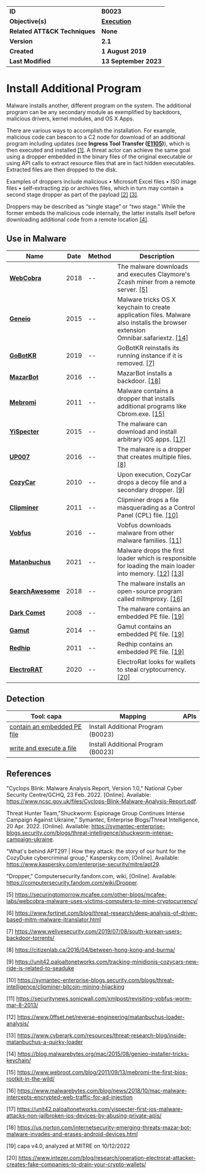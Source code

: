 <table>
<tr>
<td><b>ID</b></td>
<td><b>B0023</b></td>
</tr>
<tr>
<td><b>Objective(s)</b></td>
<td><b><a href="../execution">Execution</a></b></td>
</tr>
<tr>
<td><b>Related ATT&CK Techniques</b></td>
<td><b>None</b></td>
</tr>
<tr>
<td><b>Version</b></td>
<td><b>2.1</b></td>
</tr>
<tr>
<td><b>Created</b></td>
<td><b>1 August 2019</b></td>
</tr>
<tr>
<td><b>Last Modified</b></td>
<td><b>13 September 2023</b></td>
</tr>
</table>


# Install Additional Program

Malware installs another, different program on the system. The additional program can be any secondary module as exemplified by backdoors, malicious drivers, kernel modules, and OS X Apps.

There are various ways to accomplish the installation. For example, malicious code can beacon to a C2 node for download of an additional program including updates (see **Ingress Tool Transfer ([E1105](../command-and-control/ingress-tool-transfer.md))**), which is then executed and installed [[1]](#1). A threat actor can achieve the same goal using a dropper embedded in the binary files of the original executable or using API calls to extract resource files that are in fact hidden executables. Extracted files are then dropped to the disk.

Examples of droppers include malicious
•	Microsoft Excel files
•	ISO image files 
•	self-extracting zip or archives files, which in turn may contain a second stage dropper as part of the payload [[2]](#2) [[3]](#3). 

Droppers may be described as “single stage” or “two stage.” While the former embeds the malicious code internally, the latter installs itself before downloading additional code from a remote location [[4]](#4).  


## Use in Malware

|Name|Date|Method|Description|
|---|---|---|---|
|[**WebCobra**](../xample-malware/webcobra.md)|2018|--|The malware downloads and executes Claymore's Zcash miner from a remote server. [[5]](#5)|
|[**Geneio**](../xample-malware/geneio.md)|2015|--|Malware tricks OS X keychain to create application files. Malware also installs the browser extension Omnibar.safariextz. [[14]](#14)|
|[**GoBotKR**](../xample-malware/gobotkr.md)|2019|--|GoBotKR reinstalls its running instance if it is removed. [[7]](#7)|
|[**MazarBot**](../xample-malware/mazarbot.md)|2016|--|MazarBot installs a backdoor. [[18]](#18)|
|[**Mebromi**](../xample-malware/mebromi.md)|2011|--|Malware contains a dropper that installs additional programs like Cbrom.exe. [[15]](#15)|
|[**YiSpecter**](../xample-malware/yispecter.md)|2015|--|The malware can download and install arbitrary iOS apps. [[17]](#17)|
|[**UP007**](../xample-malware/up007.md)|2016|--|The malware is a dropper that creates multiple files. [[8]](#8)|
|[**CozyCar**](../xample-malware/cozycar.md)|2010|--|Upon execution, CozyCar drops a decoy file and a secondary dropper. [[9]](#9)|
|[**Clipminer**](../xample-malware/clipminer.md)|2011|--|Clipminer drops a file masquerading as a Control Panel (CPL) file. [[10]](#10)|
|[**Vobfus**](../xample-malware/vobfus.md)|2016|--|Vobfus downloads malware from other malware families. [[11]](#11)|
|[**Matanbuchus**](../xample-malware/matanbuchus.md)|2021|--|Malware drops the first loader which is responsible for loading the main loader into memory. [[12]](#12) [[13]](#13)|
|[**SearchAwesome**](../xample-malware/searchawesome.md)|2018|--|The malware installs an open-source program called mitmproxy. [[16]](#16)|
|[**Dark Comet**](../xample-malware/dark-comet.md)|2008|--|The malware contains an embedded PE file. [[19]](#19)|
|[**Gamut**](../xample-malware/gamut.md)|2014|--|Gamut contains an embedded PE file. [[19]](#19)|
|[**Redhip**](../xample-malware/rebhip.md)|2011|--|Redhip contains an embedded PE file. [[19]](#19)|
|[**ElectroRAT**](../xample-malware/electrorat.md)|2020|--|ElectroRat looks for wallets to steal cryptocurrency. [[20]](#20)|

## Detection

|Tool: capa|Mapping|APIs|
|---|---|---|
|[contain an embedded PE file](https://github.com/mandiant/capa-rules/blob/master/executable/subfile/pe/contain-an-embedded-pe-file.yml)|Install Additional Program (B0023)| |
|[write and execute a file](https://github.com/mandiant/capa-rules/blob/master/communication/c2/file-transfer/write-and-execute-a-file.yml)|Install Additional Program (B0023)| |

## References
<a name="1">"Cyclops Blink: Malware Analysis Report, Version 1.0," National Cyber Security Centre/GCHQ, 23 Feb. 2022. [Online]. Available: https://www.ncsc.gov.uk/files/Cyclops-Blink-Malware-Analysis-Report.pdf.

<a name="2"> Threat Hunter Team,"Shuckworm: Espionage Group Continues Intense Campaign Against Ukraine," Symantec, Enterprise Blogs/Threat Intelligence, 20 Apr. 2022. [Online]. Available: https://symantec-enterprise-blogs.security.com/blogs/threat-intelligence/shuckworm-intense-campaign-ukraine.

<a name="3">"What's behind APT29? | How they attack: the story of our hunt for the CozyDuke cybercriminal group," Kaspersky.com, [Online]. Available: https://www.kaspersky.com/enterprise-security/mitre/apt29.

<a name="4">"Dropper," Computersecurity.fandom.com, wiki, [Online]. Available: https://computersecurity.fandom.com/wiki/Dropper.

<a name="5">[5]</a> https://securingtomorrow.mcafee.com/other-blogs/mcafee-labs/webcobra-malware-uses-victims-computers-to-mine-cryptocurrency/

<a name="6">[6]</a> https://www.fortinet.com/blog/threat-research/deep-analysis-of-driver-based-mitm-malware-itranslator.html

<a name="7">[7]</a> https://www.welivesecurity.com/2019/07/08/south-korean-users-backdoor-torrents/

<a name="8">[8]</a> https://citizenlab.ca/2016/04/between-hong-kong-and-burma/

<a name="9">[9]</a> https://unit42.paloaltonetworks.com/tracking-minidionis-cozycars-new-ride-is-related-to-seaduke

<a name="10">[10]</a> https://symantec-enterprise-blogs.security.com/blogs/threat-intelligence/clipminer-bitcoin-mining-hijacking

<a name="11">[11]</a> https://securitynews.sonicwall.com/xmlpost/revisiting-vobfus-worm-mar-8-2013/

<a name="12">[12]</a> https://www.0ffset.net/reverse-engineering/matanbuchus-loader-analysis/

<a name="13">[13]</a> https://www.cyberark.com/resources/threat-research-blog/inside-matanbuchus-a-quirky-loader

<a name="14">[14]</a> https://blog.malwarebytes.org/mac/2015/08/genieo-installer-tricks-keychain/

<a name="15">[15]</a> https://www.webroot.com/blog/2011/09/13/mebromi-the-first-bios-rootkit-in-the-wild/

<a name="16">[16]</a> https://www.malwarebytes.com/blog/news/2018/10/mac-malware-intercepts-encrypted-web-traffic-for-ad-injection

<a name="17">[17]</a> https://unit42.paloaltonetworks.com/yispecter-first-ios-malware-attacks-non-jailbroken-ios-devices-by-abusing-private-apis/

<a name="18">[18]</a> https://us.norton.com/internetsecurity-emerging-threats-mazar-bot-malware-invades-and-erases-android-devices.html

<a name="19">[19]</a> capa v4.0, analyzed at MITRE on 10/12/2022

<a name="20">[20]</a> https://www.intezer.com/blog/research/operation-electrorat-attacker-creates-fake-companies-to-drain-your-crypto-wallets/